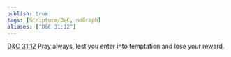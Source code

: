 ```yaml
---
publish: true
tags: [Scripture/DaC, noGraph]
aliases: ["D&C 31:12"]
---
```

[D&C 31:12](https://churchofjesuschrist.org/study/scriptures/dc-testament/dc/31?lang=eng&id=p12#p12) Pray always, lest you enter into temptation and lose your reward.
